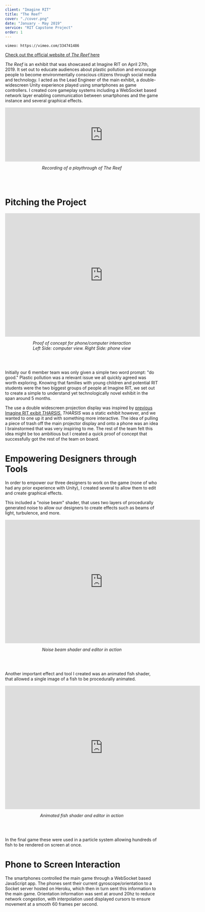 ```yaml
---
client: "Imagine RIT"
title: "The Reef"
cover: "./cover.png"
date: "January - May 2019"
service: "RIT Capstone Project"
order: 1
---
```


`vimeo: https://vimeo.com/334741486`

[Check out the official website of *The Reef* here](https://designed.cad.rit.edu/nmcapstone/project/the-reef)

*The Reef* is an exhibit that was showcased at Imagine RIT on April 27th, 2019. It set out to educate audiences about plastic pollution and encourage people to become environmentally conscious citizens through social media and technology. I acted as the Lead Engineer of the main exhibit, a double-widescreen Unity experience played using smartphones as game controllers. I created core gameplay systems including a WebSocket based network layer enabling communication between smartphones and the game instance and several graphical effects.


<iframe src="https://player.vimeo.com/video/334808142" width="640" height="177" frameborder="0" allow="autoplay; fullscreen" allowfullscreen>
</iframe>

<div style="width: 100%; text-align: center; padding-bottom: 48px; padding-top:12px;">
    <em>
        Recording of a playthrough of The Reef
    </em>
</div>

# Pitching the Project

<iframe src='https://gfycat.com/ifr/ExemplarySecondaryCockatiel' title="Proof of concept for phone/computer interaction" frameborder='0' scrolling='no' allowfullscreen width='640' height='404'></iframe>

<div style="width: 100%; text-align: center; padding-bottom: 48px; padding-top:12px;">
    <em>
        Proof of concept for phone/computer interaction
        <br /> Left Side: computer view. Right Side: phone view
    </em>
</div>

Initially our 6 member team was only given a simple two word prompt: "do good." Plastic pollution was a relevant issue we all quickly agreed was worth exploring. Knowing that families with young children and potential RIT students were the two biggest groups of people at Imagine RIT, we set out to create a simple to understand yet technologically novel exhibit in the span around 5 months.

The use a double widescreen projection display was inspired by [previous Imagine RIT exibit *THARSIS*.](https://www.youtube.com/watch?v=xGYJ0FaGlvw)
*THARSIS* was a static exhibit however, and we wanted to one up it and with something more interactive. The idea of pulling a
piece of trash off the main projector display and onto a phone was an idea I brainstormed that was very inspiring to me.
The rest of the team felt this idea might be too ambitious but I created a quick proof of concept that successfully
got the rest of the team on board.

# Empowering Designers through Tools

In order to empower our three designers to work on the game (none of who had any prior experience with Unity),
I created several to allow them to edit and create graphical effects.

This included a "noise beam" shader, that uses two layers of procedurally generated noise to allow our designers
to create effects such as beams of light, turbulence, and more.

<iframe src='https://gfycat.com/ifr/weeklyadoredindianspinyloach' title="Noise beam shader and editor in action" frameborder='0' scrolling='no' allowfullscreen width='640' height='404'></iframe>

<div style="width: 100%; text-align: center; padding-bottom: 48px; padding-top:12px;">
    <em>
        Noise beam shader and editor in action
    </em>
</div>

Another important effect and tool I created was an animated fish shader, that allowed a single image of a fish
to be procedurally animated.

<iframe src='https://gfycat.com/ifr/temptingseveralhaddock' title="Animated fish shader and editor in action" frameborder='0' scrolling='no' allowfullscreen width='640' height='404'></iframe>

<div style="width: 100%; text-align: center; padding-bottom: 48px; padding-top:12px;">
    <em>
        Animated fish shader and editor in action
    </em>
</div>

In the final game these were used in a particle system allowing hundreds of fish to be rendered on screen at once.

# Phone to Screen Interaction

The smartphones controlled the main game through a WebSocket based JavaScript app.
The phones sent their current gyroscope/orientation to a Socket server hosted on
Heroku, which then in turn sent this information to the main game. Orientation information was sent
at around 20hz to reduce network congestion, with interpolation used
displayed cursors to ensure movement at a smooth 60 frames per second.
